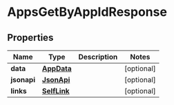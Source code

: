 

# AppsGetByAppIdResponse


## Properties

| Name | Type | Description | Notes |
|------------ | ------------- | ------------- | -------------|
|**data** | [**AppData**](AppData.md) |  |  [optional] |
|**jsonapi** | [**JsonApi**](JsonApi.md) |  |  [optional] |
|**links** | [**SelfLink**](SelfLink.md) |  |  [optional] |




